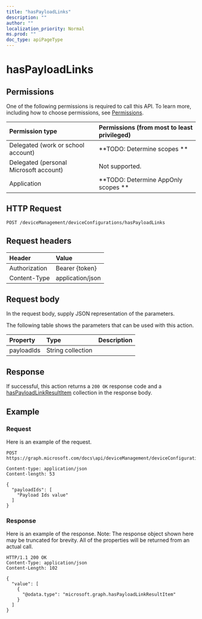 ```yaml
---
title: "hasPayloadLinks"
description: ""
author: ""
localization_priority: Normal
ms.prod: ""
doc_type: apiPageType
---
```


# hasPayloadLinks



## Permissions
One of the following permissions is required to call this API. To learn more, including how to choose permissions, see [Permissions](/concepts/permissions-reference.md).

|Permission type|Permissions (from most to least privileged)|
|:---|:---|
|Delegated (work or school account)|**TODO: Determine scopes **|
|Delegated (personal Microsoft account)|Not supported.|
|Application|**TODO: Determine AppOnly scopes **|

## HTTP Request
<!-- {
  "blockType": "ignored"
}
-->
``` http
POST /deviceManagement/deviceConfigurations/hasPayloadLinks
```

## Request headers
|Header|Value|
|:---|:---|
|Authorization|Bearer {token}|
|Content-Type|application/json|

## Request body
In the request body, supply JSON representation of the parameters.

The following table shows the parameters that can be used with this action.

|Property|Type|Description|
|:---|:---|:---|
|payloadIds|String collection||



## Response
If successful, this action returns a `200 OK` response code and a [hasPayloadLinkResultItem](../resources/hasPayloadLinkResultItem.md) collection in the response body.

## Example

### Request
Here is an example of the request.
<!-- {
  "blockType": "request",
  "name": "deviceconfiguration_haspayloadlinks"
}
-->
``` http
POST https://graph.microsoft.com/docs\api/deviceManagement/deviceConfigurations/hasPayloadLinks

Content-type: application/json
Content-length: 53

{
  "payloadIds": [
    "Payload Ids value"
  ]
}
```

### Response
Here is an example of the response. Note: The response object shown here may be truncated for brevity. All of the properties will be returned from an actual call.
<!-- {
  "blockType": "response",
  "truncated": true,
  "@odata.type": "collection(microsoft.graph.haspayloadlinkresultitem)"
}
-->
``` http
HTTP/1.1 200 OK
Content-Type: application/json
Content-Length: 102

{
  "value": [
    {
      "@odata.type": "microsoft.graph.hasPayloadLinkResultItem"
    }
  ]
}
```


